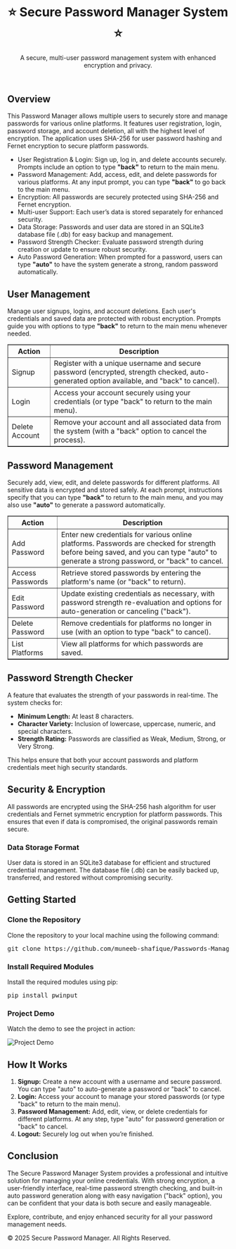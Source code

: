 <html>
<body>

  <header>
    <h1>⭐ Secure Password Manager System ⭐</h1>
    <p>A secure, multi-user password management system with enhanced encryption and privacy.</p>
  </header>

  <section>
    <h2>Overview</h2>
    <p>
      This Password Manager allows multiple users to securely store and manage passwords for various online platforms.
      It features user registration, login, password storage, and account deletion, all with the highest level of encryption.
      The application uses SHA-256 for user password hashing and Fernet encryption to secure platform passwords.
    </p>
    <ul>
      <li>User Registration &amp; Login: Sign up, log in, and delete accounts securely. Prompts include an option to type <strong>"back"</strong> to return to the main menu.</li>
      <li>Password Management: Add, access, edit, and delete passwords for various platforms. At any input prompt, you can type <strong>"back"</strong> to go back to the main menu.</li>
      <li>Encryption: All passwords are securely protected using SHA-256 and Fernet encryption.</li>
      <li>Multi-user Support: Each user’s data is stored separately for enhanced security.</li>
      <li>Data Storage: Passwords and user data are stored in an SQLite3 database file (.db) for easy backup and management.</li>
      <li>Password Strength Checker: Evaluate password strength during creation or update to ensure robust security.</li>
      <li>Auto Password Generation: When prompted for a password, users can type <strong>"auto"</strong> to have the system generate a strong, random password automatically.</li>
    </ul>
  </section>

  <section>
    <h2>User Management</h2>
    <p>
      Manage user signups, logins, and account deletions. Each user's credentials and saved data are protected with robust encryption.
      Prompts guide you with options to type <strong>"back"</strong> to return to the main menu whenever needed.
    </p>
    <table border="1">
      <thead>
        <tr>
          <th>Action</th>
          <th>Description</th>
        </tr>
      </thead>
      <tbody>
        <tr>
          <td>Signup</td>
          <td>
            Register with a unique username and secure password (encrypted, strength checked, auto-generated option available, and "back" to cancel).
          </td>
        </tr>
        <tr>
          <td>Login</td>
          <td>Access your account securely using your credentials (or type "back" to return to the main menu).</td>
        </tr>
        <tr>
          <td>Delete Account</td>
          <td>Remove your account and all associated data from the system (with a "back" option to cancel the process).</td>
        </tr>
      </tbody>
    </table>
  </section>

  <section>
    <h2>Password Management</h2>
    <p>
      Securely add, view, edit, and delete passwords for different platforms. All sensitive data is encrypted and stored safely.
      At each prompt, instructions specify that you can type <strong>"back"</strong> to return to the main menu, and you may also use <strong>"auto"</strong> to generate a password automatically.
    </p>
    <table border="1">
      <thead>
        <tr>
          <th>Action</th>
          <th>Description</th>
        </tr>
      </thead>
      <tbody>
        <tr>
          <td>Add Password</td>
          <td>
            Enter new credentials for various online platforms. Passwords are checked for strength before being saved, and you can type "auto" to generate a strong password, or "back" to cancel.
          </td>
        </tr>
        <tr>
          <td>Access Passwords</td>
          <td>Retrieve stored passwords by entering the platform's name (or "back" to return).</td>
        </tr>
        <tr>
          <td>Edit Password</td>
          <td>
            Update existing credentials as necessary, with password strength re-evaluation and options for auto-generation or canceling ("back").
          </td>
        </tr>
        <tr>
          <td>Delete Password</td>
          <td>Remove credentials for platforms no longer in use (with an option to type "back" to cancel).</td>
        </tr>
        <tr>
          <td>List Platforms</td>
          <td>View all platforms for which passwords are saved.</td>
        </tr>
      </tbody>
    </table>
  </section>

  <section>
    <h2>Password Strength Checker</h2>
    <p>
      A feature that evaluates the strength of your passwords in real-time. The system checks for:
    </p>
    <ul>
      <li><strong>Minimum Length:</strong> At least 8 characters.</li>
      <li><strong>Character Variety:</strong> Inclusion of lowercase, uppercase, numeric, and special characters.</li>
      <li><strong>Strength Rating:</strong> Passwords are classified as Weak, Medium, Strong, or Very Strong.</li>
    </ul>
    <p>
      This helps ensure that both your account passwords and platform credentials meet high security standards.
    </p>
  </section>

  <section>
    <h2>Security &amp; Encryption</h2>
    <p>
      All passwords are encrypted using the SHA-256 hash algorithm for user credentials and Fernet symmetric encryption for platform passwords.
      This ensures that even if data is compromised, the original passwords remain secure.
    </p>
    <h3>Data Storage Format</h3>
    <p>
      User data is stored in an SQLite3 database for efficient and structured credential management.
      The database file (.db) can be easily backed up, transferred, and restored without compromising security.
    </p>
  </section>

  <section>
    <h2>Getting Started</h2>
    <h3>Clone the Repository</h3>
    <p>Clone the repository to your local machine using the following command:</p>
    <pre>git clone https://github.com/muneeb-shafique/Passwords-Manager/</pre>
    
<h3>Install Required Modules</h3>
    <p>Install the required modules using pip:</p>
    <pre>pip install pwinput</pre>
    
<h3>Project Demo</h3>
    <p>Watch the demo to see the project in action:</p>
    <img src="Preview/demo.gif" alt="Project Demo">
  </section>

  <section>
    <h2>How It Works</h2>
    <ol>
      <li>
        <strong>Signup:</strong> Create a new account with a username and secure password. You can type "auto" to auto-generate a password or "back" to cancel.
      </li>
      <li>
        <strong>Login:</strong> Access your account to manage your stored passwords (or type "back" to return to the main menu).
      </li>
      <li>
        <strong>Password Management:</strong> Add, edit, view, or delete credentials for different platforms. At any step, type "auto" for password generation or "back" to cancel.
      </li>
      <li>
        <strong>Logout:</strong> Securely log out when you’re finished.
      </li>
    </ol>
  </section>

  <section>
    <h2>Conclusion</h2>
    <p>
      The Secure Password Manager System provides a professional and intuitive solution for managing your online credentials.
      With strong encryption, a user-friendly interface, real-time password strength checking, and built-in auto password generation along with easy navigation ("back" option), you can be confident that your data is both secure and easily manageable.
    </p>
    <p>
      Explore, contribute, and enjoy enhanced security for all your password management needs.
    </p>
  </section>

  <footer>
    <p>&copy; 2025 Secure Password Manager. All Rights Reserved.</p>
  </footer>

</body>
</html>
